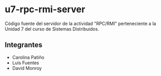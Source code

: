 # u7-rpc-rmi-server
Código fuente del servidor de la actividad "RPC/RMI" perteneciente a la Unidad 7 del curso de Sistemas Distribuidos.

## Integrantes
- Carolina Patiño
- Luis Fuentes
- David Monroy

